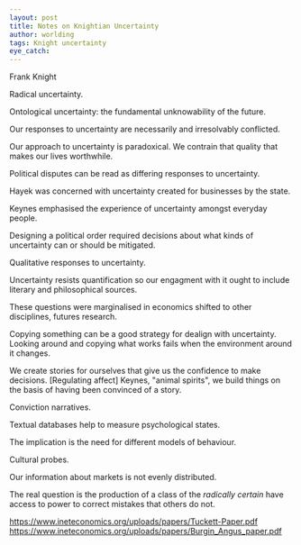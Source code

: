 ```yaml
---
layout: post
title: Notes on Knightian Uncertainty
author: worlding
tags: Knight uncertainty
eye_catch:
---
```


Frank Knight

Radical uncertainty.

Ontological uncertainty: the fundamental unknowability of the future.

Our responses to uncertainty are necessarily and irresolvably conflicted.

Our approach to uncertainty is paradoxical. We contrain that quality that makes our lives worthwhile.

Political disputes can be read as differing responses to uncertainty.

Hayek was concerned with uncertainty created for businesses by the state.

Keynes emphasised the experience of uncertainty amongst everyday people.

Designing a political order required decisions about what kinds of uncertainty can or should be mitigated.

Qualitative responses to uncertainty.

Uncertainty resists quantification so our engagment with it ought to include literary and philosophical sources.

These questions were marginalised in economics shifted to other disciplines, futures research.

Copying something can be a good strategy for dealign with uncertainty. Looking around and copying what works fails when the environment around it changes.

We create stories for ourselves that give us the confidence to make decisions. [Regulating affect] Keynes, "animal spirits", we build things on the basis of having been convinced of a story.

Conviction narratives.

Textual databases help to measure psychological states.

The implication is the need for different models of behaviour.

Cultural probes.

Our information about markets is not evenly distributed.

The real question is the production of a class of the _radically certain_ have access to power to correct mistakes that others do not.

https://www.ineteconomics.org/uploads/papers/Tuckett-Paper.pdf
https://www.ineteconomics.org/uploads/papers/Burgin_Angus_paper.pdf
